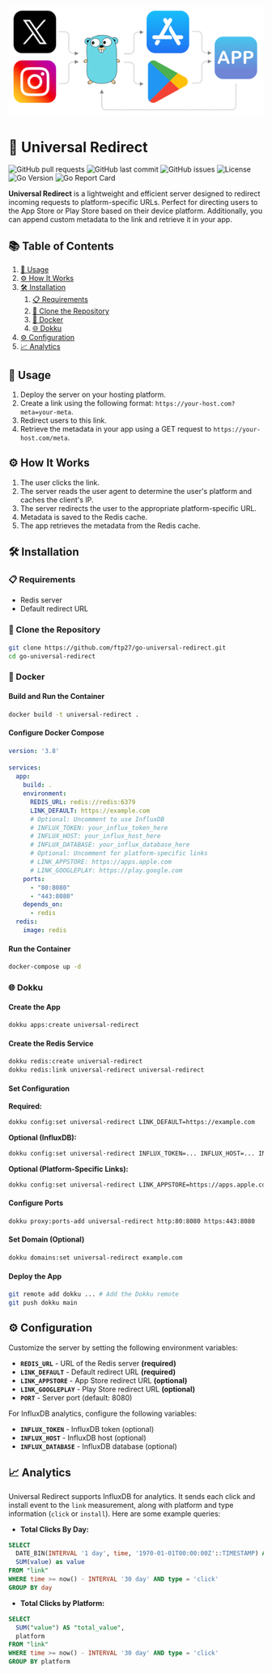 ![header](assets/header.png)

# 🚀 Universal Redirect  
![GitHub pull requests](https://img.shields.io/github/issues-pr/ftp27/go-universal-redirect) 
![GitHub last commit](https://img.shields.io/github/last-commit/ftp27/go-universal-redirect) 
![GitHub issues](https://img.shields.io/github/issues/ftp27/go-universal-redirect)
![License](https://img.shields.io/github/license/ftp27/go-universal-redirect)
![Go Version](https://img.shields.io/github/go-mod/go-version/ftp27/go-universal-redirect)
![Go Report Card](https://goreportcard.com/badge/github.com/ftp27/go-universal-redirect)

**Universal Redirect** is a lightweight and efficient server designed to redirect incoming requests to platform-specific URLs. Perfect for directing users to the App Store or Play Store based on their device platform. Additionally, you can append custom metadata to the link and retrieve it in your app.

## 📚 Table of Contents

1. [🚀 Usage](#usage)
2. [⚙️ How It Works](#how-it-works)
3. [🛠️ Installation](#installation)
    1. [📋 Requirements](#requirements)
    2. [📂 Clone the Repository](#clone-the-repository)
    3. [🐳 Docker](#docker)
    4. [🌐 Dokku](#dokku)
4. [⚙️ Configuration](#configuration)
5. [📈 Analytics](#analytics)

## <a name="usage">🚀 Usage</a>

1. Deploy the server on your hosting platform.
2. Create a link using the following format: `https://your-host.com?meta=your-meta`.
3. Redirect users to this link.
4. Retrieve the metadata in your app using a GET request to `https://your-host.com/meta`.

## <a name="how-it-works">⚙️ How It Works</a>

1. The user clicks the link.
2. The server reads the user agent to determine the user's platform and caches the client's IP.
3. The server redirects the user to the appropriate platform-specific URL.
4. Metadata is saved to the Redis cache.
5. The app retrieves the metadata from the Redis cache.

## <a name="installation">🛠️ Installation</a>

### <a name="requirements">📋 Requirements</a>

- Redis server
- Default redirect URL

### <a name="clone-the-repository">📂 Clone the Repository</a>

```bash
git clone https://github.com/ftp27/go-universal-redirect.git
cd go-universal-redirect
```

### <a name="docker">🐳 Docker</a>

#### Build and Run the Container

```bash
docker build -t universal-redirect .
```

#### Configure Docker Compose

```yaml
version: '3.8'

services:
  app:
    build: .
    environment:
      REDIS_URL: redis://redis:6379
      LINK_DEFAULT: https://example.com
      # Optional: Uncomment to use InfluxDB
      # INFLUX_TOKEN: your_influx_token_here
      # INFLUX_HOST: your_influx_host_here
      # INFLUX_DATABASE: your_influx_database_here
      # Optional: Uncomment for platform-specific links
      # LINK_APPSTORE: https://apps.apple.com
      # LINK_GOOGLEPLAY: https://play.google.com
    ports:
      - "80:8080"
      - "443:8080"
    depends_on:
      - redis
  redis:
    image: redis
```

#### Run the Container

```bash
docker-compose up -d
```

### <a name="dokku">🌐 Dokku</a>

#### Create the App

```bash
dokku apps:create universal-redirect
```

#### Create the Redis Service

```bash
dokku redis:create universal-redirect
dokku redis:link universal-redirect universal-redirect
```

#### Set Configuration

**Required:**

```bash
dokku config:set universal-redirect LINK_DEFAULT=https://example.com
```

**Optional (InfluxDB):**

```bash
dokku config:set universal-redirect INFLUX_TOKEN=... INFLUX_HOST=... INFLUX_DATABASE=...
```

**Optional (Platform-Specific Links):**

```bash
dokku config:set universal-redirect LINK_APPSTORE=https://apps.apple.com LINK_GOOGLEPLAY=https://play.google.com
```

#### Configure Ports

```bash
dokku proxy:ports-add universal-redirect http:80:8080 https:443:8080
```

#### Set Domain (Optional)

```bash
dokku domains:set universal-redirect example.com
```

#### Deploy the App

```bash
git remote add dokku ... # Add the Dokku remote
git push dokku main
```

## <a name="configuration">⚙️ Configuration</a>

Customize the server by setting the following environment variables:

- **`REDIS_URL`** - URL of the Redis server **(required)**
- **`LINK_DEFAULT`** - Default redirect URL **(required)**
- **`LINK_APPSTORE`** - App Store redirect URL __(optional)__
- **`LINK_GOOGLEPLAY`** - Play Store redirect URL __(optional)__
- **`PORT`** - Server port (default: 8080)

For InfluxDB analytics, configure the following variables:

- **`INFLUX_TOKEN`** - InfluxDB token (optional)
- **`INFLUX_HOST`** - InfluxDB host (optional)
- **`INFLUX_DATABASE`** - InfluxDB database (optional)

## <a name="analytics">📈 Analytics</a>

Universal Redirect supports InfluxDB for analytics. It sends each click and install event to the `link` measurement, along with platform and type information (`click` or `install`). Here are some example queries:

- **Total Clicks By Day:**
```sql
SELECT 
  DATE_BIN(INTERVAL '1 day', time, '1970-01-01T00:00:00Z'::TIMESTAMP) AS day, 
  SUM(value) as value 
FROM "link" 
WHERE time >= now() - INTERVAL '30 day' AND type = 'click' 
GROUP BY day
```

- **Total Clicks by Platform:**
```sql
SELECT 
  SUM("value") AS "total_value", 
  platform 
FROM "link" 
WHERE time >= now() - INTERVAL '30 day' AND type = 'click' 
GROUP BY platform
```